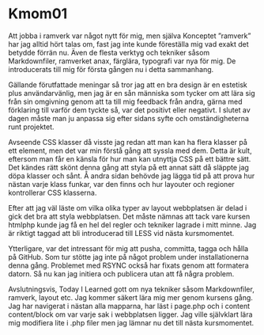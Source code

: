 ---
---
Kmom01
=========================
Att jobba i ramverk var något nytt för mig, men själva Konceptet ”ramverk” har jag alltid hört talas om, fast jag inte kunde föreställa mig vad exakt det betydde förrän nu. Även de flesta verktyg och tekniker såsom Markdownfiler, ramverket anax, färglära, typografi var nya för mig. De introducerats till mig för första gången nu i detta sammanhang.

Gällande förutfattade meningar så tror jag att en bra design är en estetisk plus användarvänlig, men jag är en sån människa som tycker om att lära sig från sin omgivning genom att ta till mig feedback från andra, gärna med förklaring till varför dem tyckte så, var det positivt eller negativt. I slutet av dagen måste man ju anpassa sig efter sidans syfte och omständigheterna runt projektet.

Avseende CSS klasser då visste jag redan att man kan ha flera klasser på ett element, men det var min förstå gång att syssla med dem. Detta är kult, eftersom man får en känsla för hur man kan utnyttja CSS på ett bättre sätt. Det kändes rätt skönt denna gång att styla på ett annat sätt då släppte jag döpa klasser och sånt. Å andra sidan behövde jag lägga tid på att prova hur nästan varje klass funkar, var den finns och hur layouter och regioner kontrollerar CSS klasserna.

Efter att jag väl läste om vilka olika typer av layout webbplatsen är delad i gick det bra att styla webbplatsen. Det måste nämnas att tack vare kursen htmlphp kunde jag få en hel del regler och tekniker lagrade i mitt minne. Jag är riktigt taggad att bli introducerad till LESS vid nästa kursmomentet.

Ytterligare, var det intressant för mig att pusha, committa, tagga och hålla på GitHub. Som tur stötte jag inte på något problem under installationerna denna gång. Problemet med RSYNC också har fixats genom att formatera datorn. Så nu kan jag initiera och publicera utan att få några problem.

Avslutningsvis, Today I Learned gott om  nya tekniker såsom Markdownfiler, ramverk, layout etc. Jag kommer säkert lära mig mer genom kursens gång. Jag har navigerat i nästan alla mapparna, har läst i page.php och i content content/block om var varje sak i webbplatsen ligger. Jag ville självklart lära mig modifiera lite i .php filer men jag lämnar nu det till nästa kursmomentet.
